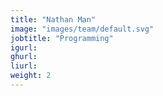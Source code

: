 ```yaml
---
title: "Nathan Man"
image: "images/team/default.svg"
jobtitle: "Programming"
igurl: 
ghurl: 
liurl:
weight: 2
---
```


